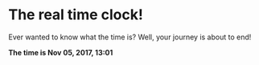 # The real time clock!

Ever wanted to know what the time is? Well, your journey is about to end!

**The time is Nov 05, 2017, 13:01**
